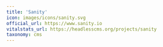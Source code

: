 ```yaml
---
title: 'Sanity'
icon: images/icons/sanity.svg
official_url: https://www.sanity.io
vitalstats_url: https://headlesscms.org/projects/sanity
taxonomy: cms
---
```

